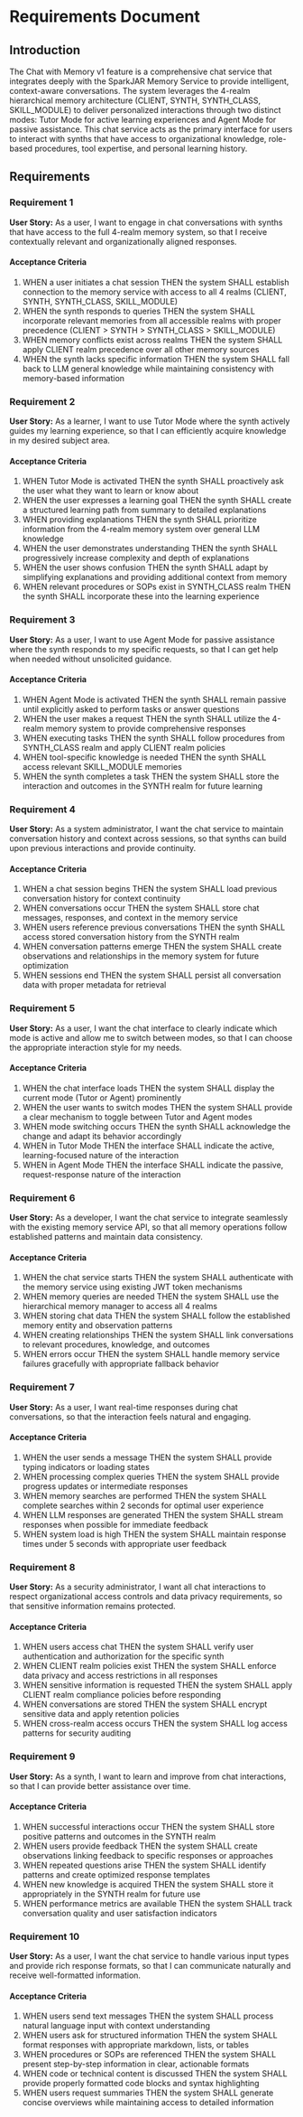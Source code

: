 # Requirements Document

## Introduction

The Chat with Memory v1 feature is a comprehensive chat service that integrates deeply with the SparkJAR Memory Service to provide intelligent, context-aware conversations. The system leverages the 4-realm hierarchical memory architecture (CLIENT, SYNTH, SYNTH_CLASS, SKILL_MODULE) to deliver personalized interactions through two distinct modes: Tutor Mode for active learning experiences and Agent Mode for passive assistance. This chat service acts as the primary interface for users to interact with synths that have access to organizational knowledge, role-based procedures, tool expertise, and personal learning history.

## Requirements

### Requirement 1

**User Story:** As a user, I want to engage in chat conversations with synths that have access to the full 4-realm memory system, so that I receive contextually relevant and organizationally aligned responses.

#### Acceptance Criteria

1. WHEN a user initiates a chat session THEN the system SHALL establish connection to the memory service with access to all 4 realms (CLIENT, SYNTH, SYNTH_CLASS, SKILL_MODULE)
2. WHEN the synth responds to queries THEN the system SHALL incorporate relevant memories from all accessible realms with proper precedence (CLIENT > SYNTH > SYNTH_CLASS > SKILL_MODULE)
3. WHEN memory conflicts exist across realms THEN the system SHALL apply CLIENT realm precedence over all other memory sources
4. WHEN the synth lacks specific information THEN the system SHALL fall back to LLM general knowledge while maintaining consistency with memory-based information

### Requirement 2

**User Story:** As a learner, I want to use Tutor Mode where the synth actively guides my learning experience, so that I can efficiently acquire knowledge in my desired subject area.

#### Acceptance Criteria

1. WHEN Tutor Mode is activated THEN the synth SHALL proactively ask the user what they want to learn or know about
2. WHEN the user expresses a learning goal THEN the synth SHALL create a structured learning path from summary to detailed explanations
3. WHEN providing explanations THEN the synth SHALL prioritize information from the 4-realm memory system over general LLM knowledge
4. WHEN the user demonstrates understanding THEN the synth SHALL progressively increase complexity and depth of explanations
5. WHEN the user shows confusion THEN the synth SHALL adapt by simplifying explanations and providing additional context from memory
6. WHEN relevant procedures or SOPs exist in SYNTH_CLASS realm THEN the synth SHALL incorporate these into the learning experience

### Requirement 3

**User Story:** As a user, I want to use Agent Mode for passive assistance where the synth responds to my specific requests, so that I can get help when needed without unsolicited guidance.

#### Acceptance Criteria

1. WHEN Agent Mode is activated THEN the synth SHALL remain passive until explicitly asked to perform tasks or answer questions
2. WHEN the user makes a request THEN the synth SHALL utilize the 4-realm memory system to provide comprehensive responses
3. WHEN executing tasks THEN the synth SHALL follow procedures from SYNTH_CLASS realm and apply CLIENT realm policies
4. WHEN tool-specific knowledge is needed THEN the synth SHALL access relevant SKILL_MODULE memories
5. WHEN the synth completes a task THEN the system SHALL store the interaction and outcomes in the SYNTH realm for future learning

### Requirement 4

**User Story:** As a system administrator, I want the chat service to maintain conversation history and context across sessions, so that synths can build upon previous interactions and provide continuity.

#### Acceptance Criteria

1. WHEN a chat session begins THEN the system SHALL load previous conversation history for context continuity
2. WHEN conversations occur THEN the system SHALL store chat messages, responses, and context in the memory service
3. WHEN users reference previous conversations THEN the synth SHALL access stored conversation history from the SYNTH realm
4. WHEN conversation patterns emerge THEN the system SHALL create observations and relationships in the memory system for future optimization
5. WHEN sessions end THEN the system SHALL persist all conversation data with proper metadata for retrieval

### Requirement 5

**User Story:** As a user, I want the chat interface to clearly indicate which mode is active and allow me to switch between modes, so that I can choose the appropriate interaction style for my needs.

#### Acceptance Criteria

1. WHEN the chat interface loads THEN the system SHALL display the current mode (Tutor or Agent) prominently
2. WHEN the user wants to switch modes THEN the system SHALL provide a clear mechanism to toggle between Tutor and Agent modes
3. WHEN mode switching occurs THEN the synth SHALL acknowledge the change and adapt its behavior accordingly
4. WHEN in Tutor Mode THEN the interface SHALL indicate the active, learning-focused nature of the interaction
5. WHEN in Agent Mode THEN the interface SHALL indicate the passive, request-response nature of the interaction

### Requirement 6

**User Story:** As a developer, I want the chat service to integrate seamlessly with the existing memory service API, so that all memory operations follow established patterns and maintain data consistency.

#### Acceptance Criteria

1. WHEN the chat service starts THEN the system SHALL authenticate with the memory service using existing JWT token mechanisms
2. WHEN memory queries are needed THEN the system SHALL use the hierarchical memory manager to access all 4 realms
3. WHEN storing chat data THEN the system SHALL follow the established memory entity and observation patterns
4. WHEN creating relationships THEN the system SHALL link conversations to relevant procedures, knowledge, and outcomes
5. WHEN errors occur THEN the system SHALL handle memory service failures gracefully with appropriate fallback behavior

### Requirement 7

**User Story:** As a user, I want real-time responses during chat conversations, so that the interaction feels natural and engaging.

#### Acceptance Criteria

1. WHEN the user sends a message THEN the system SHALL provide typing indicators or loading states
2. WHEN processing complex queries THEN the system SHALL provide progress updates or intermediate responses
3. WHEN memory searches are performed THEN the system SHALL complete searches within 2 seconds for optimal user experience
4. WHEN LLM responses are generated THEN the system SHALL stream responses when possible for immediate feedback
5. WHEN system load is high THEN the system SHALL maintain response times under 5 seconds with appropriate user feedback

### Requirement 8

**User Story:** As a security administrator, I want all chat interactions to respect organizational access controls and data privacy requirements, so that sensitive information remains protected.

#### Acceptance Criteria

1. WHEN users access chat THEN the system SHALL verify user authentication and authorization for the specific synth
2. WHEN CLIENT realm policies exist THEN the system SHALL enforce data privacy and access restrictions in all responses
3. WHEN sensitive information is requested THEN the system SHALL apply CLIENT realm compliance policies before responding
4. WHEN conversations are stored THEN the system SHALL encrypt sensitive data and apply retention policies
5. WHEN cross-realm access occurs THEN the system SHALL log access patterns for security auditing

### Requirement 9

**User Story:** As a synth, I want to learn and improve from chat interactions, so that I can provide better assistance over time.

#### Acceptance Criteria

1. WHEN successful interactions occur THEN the system SHALL store positive patterns and outcomes in the SYNTH realm
2. WHEN users provide feedback THEN the system SHALL create observations linking feedback to specific responses or approaches
3. WHEN repeated questions arise THEN the system SHALL identify patterns and create optimized response templates
4. WHEN new knowledge is acquired THEN the system SHALL store it appropriately in the SYNTH realm for future use
5. WHEN performance metrics are available THEN the system SHALL track conversation quality and user satisfaction indicators

### Requirement 10

**User Story:** As a user, I want the chat service to handle various input types and provide rich response formats, so that I can communicate naturally and receive well-formatted information.

#### Acceptance Criteria

1. WHEN users send text messages THEN the system SHALL process natural language input with context understanding
2. WHEN users ask for structured information THEN the system SHALL format responses with appropriate markdown, lists, or tables
3. WHEN procedures or SOPs are referenced THEN the system SHALL present step-by-step information in clear, actionable formats
4. WHEN code or technical content is discussed THEN the system SHALL provide properly formatted code blocks and syntax highlighting
5. WHEN users request summaries THEN the system SHALL generate concise overviews while maintaining access to detailed information